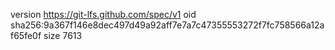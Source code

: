 version https://git-lfs.github.com/spec/v1
oid sha256:9a367f146e8dec497d49a92aff7e7a7c47355553272f7fc758566a12af65fe0f
size 7613
